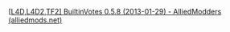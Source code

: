 [[L4D,L4D2,TF2\] BuiltinVotes 0.5.8 (2013-01-29) - AlliedModders (alliedmods.net)](https://forums.alliedmods.net/showthread.php?t=162164)